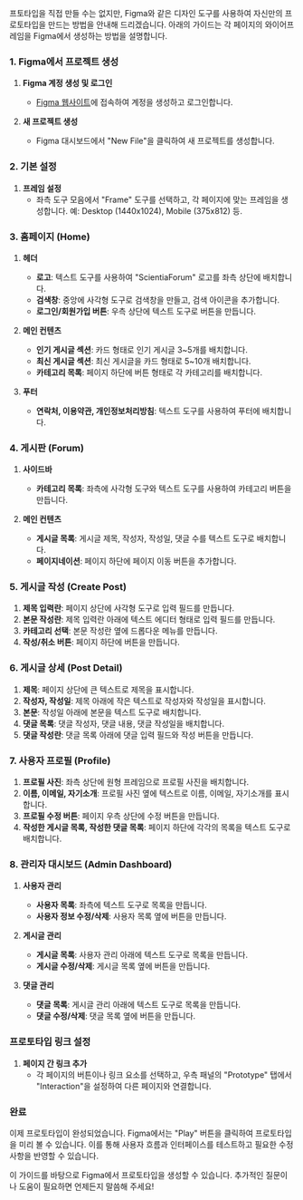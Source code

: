 프토타입을 직접 만들 수는 없지만, Figma와 같은 디자인 도구를 사용하여 자신만의 프로토타입을 만드는 방법을 안내해 드리겠습니다. 아래의 가이드는 각 페이지의 와이어프레임을 Figma에서 생성하는 방법을 설명합니다.

### 1. Figma에서 프로젝트 생성

1. **Figma 계정 생성 및 로그인**
   - [Figma 웹사이트](https://www.figma.com/)에 접속하여 계정을 생성하고 로그인합니다.

2. **새 프로젝트 생성**
   - Figma 대시보드에서 "New File"을 클릭하여 새 프로젝트를 생성합니다.

### 2. 기본 설정

1. **프레임 설정**
   - 좌측 도구 모음에서 "Frame" 도구를 선택하고, 각 페이지에 맞는 프레임을 생성합니다. 예: Desktop (1440x1024), Mobile (375x812) 등.

### 3. 홈페이지 (Home)

1. **헤더**
   - **로고**: 텍스트 도구를 사용하여 "ScientiaForum" 로고를 좌측 상단에 배치합니다.
   - **검색창**: 중앙에 사각형 도구로 검색창을 만들고, 검색 아이콘을 추가합니다.
   - **로그인/회원가입 버튼**: 우측 상단에 텍스트 도구로 버튼을 만듭니다.

2. **메인 컨텐츠**
   - **인기 게시글 섹션**: 카드 형태로 인기 게시글 3~5개를 배치합니다.
   - **최신 게시글 섹션**: 최신 게시글을 카드 형태로 5~10개 배치합니다.
   - **카테고리 목록**: 페이지 하단에 버튼 형태로 각 카테고리를 배치합니다.

3. **푸터**
   - **연락처, 이용약관, 개인정보처리방침**: 텍스트 도구를 사용하여 푸터에 배치합니다.

### 4. 게시판 (Forum)

1. **사이드바**
   - **카테고리 목록**: 좌측에 사각형 도구와 텍스트 도구를 사용하여 카테고리 버튼을 만듭니다.

2. **메인 컨텐츠**
   - **게시글 목록**: 게시글 제목, 작성자, 작성일, 댓글 수를 텍스트 도구로 배치합니다.
   - **페이지네이션**: 페이지 하단에 페이지 이동 버튼을 추가합니다.

### 5. 게시글 작성 (Create Post)

1. **제목 입력란**: 페이지 상단에 사각형 도구로 입력 필드를 만듭니다.
2. **본문 작성란**: 제목 입력란 아래에 텍스트 에디터 형태로 입력 필드를 만듭니다.
3. **카테고리 선택**: 본문 작성란 옆에 드롭다운 메뉴를 만듭니다.
4. **작성/취소 버튼**: 페이지 하단에 버튼을 만듭니다.

### 6. 게시글 상세 (Post Detail)

1. **제목**: 페이지 상단에 큰 텍스트로 제목을 표시합니다.
2. **작성자, 작성일**: 제목 아래에 작은 텍스트로 작성자와 작성일을 표시합니다.
3. **본문**: 작성일 아래에 본문을 텍스트 도구로 배치합니다.
4. **댓글 목록**: 댓글 작성자, 댓글 내용, 댓글 작성일을 배치합니다.
5. **댓글 작성란**: 댓글 목록 아래에 댓글 입력 필드와 작성 버튼을 만듭니다.

### 7. 사용자 프로필 (Profile)

1. **프로필 사진**: 좌측 상단에 원형 프레임으로 프로필 사진을 배치합니다.
2. **이름, 이메일, 자기소개**: 프로필 사진 옆에 텍스트로 이름, 이메일, 자기소개를 표시합니다.
3. **프로필 수정 버튼**: 페이지 우측 상단에 수정 버튼을 만듭니다.
4. **작성한 게시글 목록, 작성한 댓글 목록**: 페이지 하단에 각각의 목록을 텍스트 도구로 배치합니다.

### 8. 관리자 대시보드 (Admin Dashboard)

1. **사용자 관리**
   - **사용자 목록**: 좌측에 텍스트 도구로 목록을 만듭니다.
   - **사용자 정보 수정/삭제**: 사용자 목록 옆에 버튼을 만듭니다.

2. **게시글 관리**
   - **게시글 목록**: 사용자 관리 아래에 텍스트 도구로 목록을 만듭니다.
   - **게시글 수정/삭제**: 게시글 목록 옆에 버튼을 만듭니다.

3. **댓글 관리**
   - **댓글 목록**: 게시글 관리 아래에 텍스트 도구로 목록을 만듭니다.
   - **댓글 수정/삭제**: 댓글 목록 옆에 버튼을 만듭니다.

### 프로토타입 링크 설정

1. **페이지 간 링크 추가**
   - 각 페이지의 버튼이나 링크 요소를 선택하고, 우측 패널의 "Prototype" 탭에서 "Interaction"을 설정하여 다른 페이지와 연결합니다.

### 완료

이제 프로토타입이 완성되었습니다. Figma에서는 "Play" 버튼을 클릭하여 프로토타입을 미리 볼 수 있습니다. 이를 통해 사용자 흐름과 인터페이스를 테스트하고 필요한 수정사항을 반영할 수 있습니다.

이 가이드를 바탕으로 Figma에서 프로토타입을 생성할 수 있습니다. 추가적인 질문이나 도움이 필요하면 언제든지 말씀해 주세요!